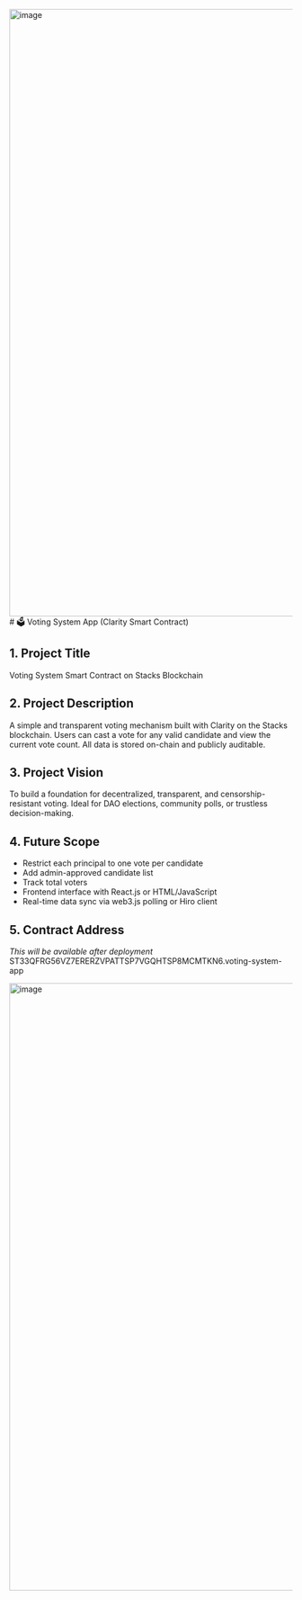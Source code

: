 <img width="1920" height="1080" alt="image" src="https://github.com/user-attachments/assets/c22e1544-8db8-4dee-8094-8f0dc56d709a" /># 🗳️ Voting System App (Clarity Smart Contract)

## 1. Project Title
Voting System Smart Contract on Stacks Blockchain

## 2. Project Description
A simple and transparent voting mechanism built with Clarity on the Stacks blockchain. Users can cast a vote for any valid candidate and view the current vote count. All data is stored on-chain and publicly auditable.

## 3. Project Vision
To build a foundation for decentralized, transparent, and censorship-resistant voting. Ideal for DAO elections, community polls, or trustless decision-making.

## 4. Future Scope
- Restrict each principal to one vote per candidate
- Add admin-approved candidate list
- Track total voters
- Frontend interface with React.js or HTML/JavaScript
- Real-time data sync via web3.js polling or Hiro client

## 5. Contract Address
_This will be available after deployment_
ST33QFRG56VZ7ERERZVPATTSP7VGQHTSP8MCMTKN6.voting-system-app

<img width="1920" height="1080" alt="image" src="https://github.com/user-attachments/assets/158e4a11-9e47-430d-bd64-b1fba85d5f16" />
